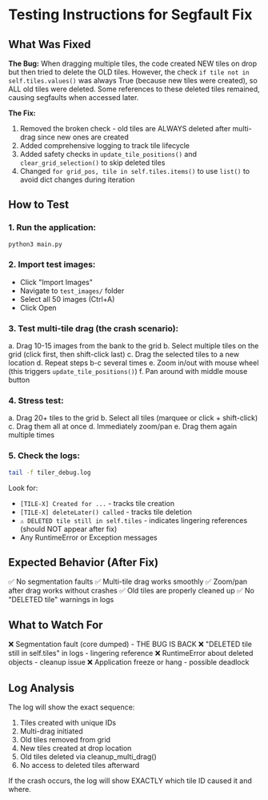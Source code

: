 # Testing Instructions for Segfault Fix

## What Was Fixed

**The Bug:** When dragging multiple tiles, the code created NEW tiles on drop but then tried to delete the OLD tiles. However, the check `if tile not in self.tiles.values()` was always True (because new tiles were created), so ALL old tiles were deleted. Some references to these deleted tiles remained, causing segfaults when accessed later.

**The Fix:**
1. Removed the broken check - old tiles are ALWAYS deleted after multi-drag since new ones are created
2. Added comprehensive logging to track tile lifecycle
3. Added safety checks in `update_tile_positions()` and `clear_grid_selection()` to skip deleted tiles
4. Changed `for grid_pos, tile in self.tiles.items()` to use `list()` to avoid dict changes during iteration

## How to Test

### 1. Run the application:
```bash
python3 main.py
```

### 2. Import test images:
- Click "Import Images"
- Navigate to `test_images/` folder
- Select all 50 images (Ctrl+A)
- Click Open

### 3. Test multi-tile drag (the crash scenario):
a. Drag 10-15 images from the bank to the grid
b. Select multiple tiles on the grid (click first, then shift-click last)
c. Drag the selected tiles to a new location
d. Repeat steps b-c several times
e. Zoom in/out with mouse wheel (this triggers `update_tile_positions()`)
f. Pan around with middle mouse button

### 4. Stress test:
a. Drag 20+ tiles to the grid
b. Select all tiles (marquee or click + shift-click)
c. Drag them all at once
d. Immediately zoom/pan
e. Drag them again multiple times

### 5. Check the logs:
```bash
tail -f tiler_debug.log
```

Look for:
- `[TILE-X] Created for ...` - tracks tile creation
- `[TILE-X] deleteLater() called` - tracks tile deletion
- `⚠️ DELETED tile still in self.tiles` - indicates lingering references (should NOT appear after fix)
- Any RuntimeError or Exception messages

## Expected Behavior (After Fix)

✅ No segmentation faults
✅ Multi-tile drag works smoothly
✅ Zoom/pan after drag works without crashes
✅ Old tiles are properly cleaned up
✅ No "DELETED tile" warnings in logs

## What to Watch For

❌ Segmentation fault (core dumped) - THE BUG IS BACK
❌ "DELETED tile still in self.tiles" in logs - lingering reference
❌ RuntimeError about deleted objects - cleanup issue
❌ Application freeze or hang - possible deadlock

## Log Analysis

The log will show the exact sequence:
1. Tiles created with unique IDs
2. Multi-drag initiated
3. Old tiles removed from grid
4. New tiles created at drop location
5. Old tiles deleted via cleanup_multi_drag()
6. No access to deleted tiles afterward

If the crash occurs, the log will show EXACTLY which tile ID caused it and where.
